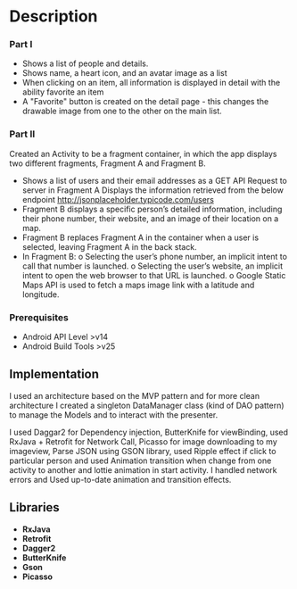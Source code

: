 # Description 

### Part I 

* Shows a list of people and details.
* Shows name, a heart icon, and an avatar image as a list
* When clicking on an item, all information is displayed in detail with the ability favorite an item
* A "Favorite" button is created on the detail page - this changes the drawable image from one to the other on the main list.
 

### Part II 

Created an Activity to be a fragment container, in which the app displays two different
fragments, Fragment A and Fragment B.
 
* Shows a list of users and their email addresses as a GET API Request to server in Fragment A
Displays the information retrieved from the below endpoint http://jsonplaceholder.typicode.com/users
* Fragment B displays a specific person’s detailed information, including their phone number, their website, and an image of their location on a map.
* Fragment B replaces Fragment A in the container when a user is selected, leaving Fragment A in the back stack.
* In Fragment B:
 o Selecting the user’s phone number, an implicit intent to call that number is launched.
 o Selecting the user’s website, an implicit intent to open the web browser to that URL is launched.
 o Google Static Maps API is used to fetch a maps image link with a latitude and longitude.

### Prerequisites
 
* Android API Level >v14
* Android Build Tools >v25
 
## Implementation 
 
I used an architecture based on the MVP pattern and for more clean architecture I created a singleton DataManager class (kind of DAO pattern) to manage the Models and to interact with the presenter.
 
I used Daggar2 for Dependency injection, ButterKnife for viewBinding, used RxJava + Retrofit for Network Call, Picasso for image downloading to my imageview, Parse JSON using GSON library, used Ripple effect if click to particular person and used Animation transition when change from one activity to another and lottie animation in start activity. I handled network errors and Used up-to-date animation and transition effects.
 
 
 
## Libraries

* **RxJava**
* **Retrofit**
* **Dagger2**
* **ButterKnife**
* **Gson**
* **Picasso**
